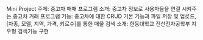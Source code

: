 Mini Project
주제: 중고차 매매 프로그램
소개: 중고차 정보로 사용자들을 연결 시켜주는 중고차 거래 프로그램
기능: 중고차에 대한 CRUD 기본 기능과 파일 저장 및 업로드, [차종, 모델, 지역, 가격, 키로수]를 통한 매물 검색
소개: 한동대학교 전산전자공학부 지우형 검색기능 구현

